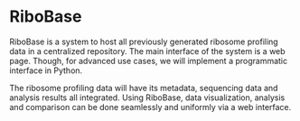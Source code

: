 # RiboBase

RiboBase is a system to host all previously generated ribosome profiling data in a centralized repository. The main interface of the system is a web page. Though, for advanced use cases, we will implement a programmatic interface in Python.

The ribosome profiling data will have its metadata, sequencing data and analysis results all integrated. Using RiboBase, data visualization, analysis and comparison can be done seamlessly and uniformly via a web interface.
